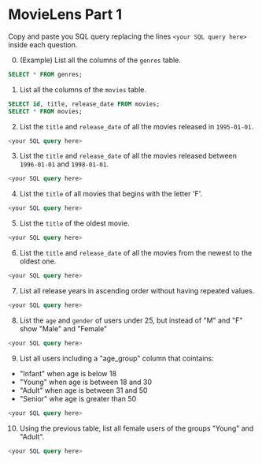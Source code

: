 # MovieLens Part 1

Copy and paste you SQL query replacing the lines `<your SQL query here>` inside each question.

0. (Example) List all the columns of the `genres` table.

```SQL
SELECT * FROM genres;
```

1. List all the columns of the `movies` table.

```SQL
SELECT id, title, release_date FROM movies;
SELECT * FROM movies;
```

2. List the `title` and `release_date` of all the movies released in `1995-01-01`.

```SQL
<your SQL query here>
```

3. List the `title` and `release_date` of all the movies released between `1996-01-01` and `1998-01-01`.

```SQL
<your SQL query here>
```

4. List the `title` of all movies that begins with the letter 'F'.

```SQL
<your SQL query here>
```

5. List the `title` of the oldest movie.

```SQL
<your SQL query here>
```

6. List the `title` and `release_date` of all the movies from the newest to the oldest one.

```SQL
<your SQL query here>
```

7. List all release years in ascending order without having repeated values.

```SQL
<your SQL query here>
```

8. List the `age` and `gender` of users under 25, but instead of "M" and "F" show "Male" and "Female"

```SQL
<your SQL query here>
```

9. List all users including a "age_group" column that cointains:

- "Infant" when age is below 18
- "Young" when age is between 18 and 30
- "Adult" when age is between 31 and 50
- "Senior" whe age is greater than 50

```SQL
<your SQL query here>
```

10. Using the previous table, list all female users of the groups "Young" and "Adult".

```SQL
<your SQL query here>
```
